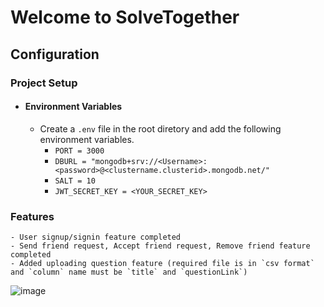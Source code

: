 # Welcome to SolveTogether

## Configuration

### Project Setup
 - #### Environment Variables
    - Create a `.env` file in the root diretory and add the following environment variables.
        - `PORT = 3000`
        - `DBURL = "mongodb+srv://<Username>:<password>@<clustername.clusterid>.mongodb.net/"`
        - `SALT = 10`
        - `JWT_SECRET_KEY = <YOUR_SECRET_KEY>`

### Features
    - User signup/signin feature completed
    - Send friend request, Accept friend request, Remove friend feature completed
    - Added uploading question feature (required file is in `csv format` and `column` name must be `title` and `questionLink`)

![image](https://github.com/user-attachments/assets/f5bfa0cc-a17a-4b05-a51c-6761e9d553ea)